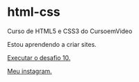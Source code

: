 # html-css
Curso de HTML5 e CSS3 do CursoemVideo

Estou aprendendo a criar sites.

<a href="https://rafaelmzdev.github.io/projeto-android/" target="_blank"> Executar o desafio 10.</a>

<a href="https://instagram.com/rafaelduartemz" target="_blank"> Meu instagram.</a>
